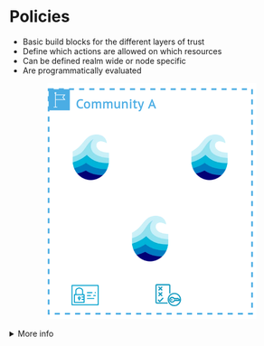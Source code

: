 # Policies

<div class="flex flex-row gap-2 m-t-2 m-b-12">
  <div class="flex flex-col p-x-6 aruna-border rounded-4 text-2xl justify-center">

  <ul class="flex flex-col gap-12" style="">
    <!-- <li>Disclaimer: Not yet implemented</li> -->
    <li>Basic build blocks for the different layers of trust</li>
    <li>Define which actions are allowed on which resources</li>
    <li>Can be defined realm wide or node specific</li>
    <li>Are programmatically evaluated</li>
  </ul>

  </div>
  <div class="flex flex-col p-x-6">
    <p align="center">
      <img src="../assets/images/policies.drawio.png"/>
    </p>
  </div>
</div>

<details>
  <summary class="w-60 m-t-24 m-b-12 p-b-8 accordion-border text-2xl font-bold">More info</summary>

  <div class="flex flex-col aruna-border rounded-8 p-x-8 text-xl">

  Policies form the basis of autonomy for each resource and node. They define what needs to be done
  or what is permitted on specific resources and can be integrated on a resource, group, node or
  realm level. These form the building block of the different layers of trust inside a p2p network.
  Because different institutions or consortia have different constraints, a defined set of policies
  is defined for each realm. This can include replication policies for data or metadata and policies
  that deny for example specific actions for specific nodes. The resulting flexiblity allows for 
  example differentiation between higher-trust nodes, included in access-constrained compute
  environments that still can participate in a realm and the p2p network. Programmatic definition
  allows for maximum flexibility at the definition level and ensures that even complex scenarios are
  covered.

  </div>
</details>
